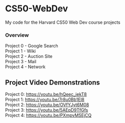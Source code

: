 # CS50-WebDev
My code for the Harvard CS50 Web Dev course projects

### Overview
Project 0 - Google Search  
Project 1 - Wiki  
Project 2 - Auction Site  
Project 3 - Mail  
Project 4 - Network

## Project Video Demonstrations
Project 0: https://youtu.be/hQeec_iekT8  
Project 1: https://youtu.be/7r8u0Bb1El8  
Project 2: https://youtu.be/OVfYJyt6M08  
Project 3: https://youtu.be/5AEpD9TfGfs  
Project 4: https://youtu.be/PXmpvMSEjCQ

